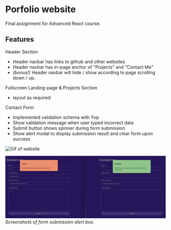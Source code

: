 # Porfolio website

Final assignment for Advanced React course.

## Features

Header Section

- Header navbar has links to github and other websites
- Header navbar has in-page anchor of "Projects" and "Contact Me"
- _(bonus!)_ Header navbar will hide / show according to page scrolling down / up.

Fullscreen Landing-page & Projects Section

- layout as required

Contact Form

- Implemented validation schema with Yup
- Show validation message when user typed incorrect data
- Submit button shows spinner during form submission
- Show alert modal to display submission result and clear form upon success

![Gif of website](./results/portfolio.gif)

![Gif of website](./results/formAlert.png)
_Screenshots of form submission alert box._
